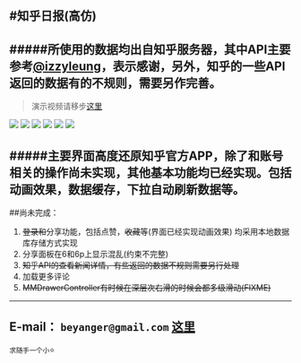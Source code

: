 #知乎日报(高仿)
----------
#####所使用的数据均出自知乎服务器，其中API主要参考[@izzyleung](https://github.com/izzyleung/ZhihuDailyPurify/wiki/%E7%9F%A5%E4%B9%8E%E6%97%A5%E6%8A%A5-API-%E5%88%86%E6%9E%90)，表示感谢，另外，知乎的一些API返回的数据有的不规则，需要另作完善。
-----------

>演示视频请移步[这里](http://v.youku.com/v_show/id_XMTQ4NTg2NjI2NA==.html)


![](https://github.com/beyanger/zhihuDaily/blob/master/zhihuDaily/Resources/1.gif)
![](https://github.com/beyanger/zhihuDaily/blob/master/zhihuDaily/Resources/2.gif)
![](https://github.com/beyanger/zhihuDaily/blob/master/zhihuDaily/Resources/3.gif)
![](https://github.com/beyanger/zhihuDaily/blob/master/zhihuDaily/Resources/4.gif)
![](https://github.com/beyanger/zhihuDaily/blob/master/zhihuDaily/Resources/5.gif)
![](https://github.com/beyanger/zhihuDaily/blob/master/zhihuDaily/Resources/6.gif)



#####主要界面高度还原知乎官方APP，除了和账号相关的操作尚未实现，其他基本功能均已经实现。包括动画效果，数据缓存，下拉自动刷新数据等。
-------------
##尚未完成：
1. ~~登录和~~分享功能，包括点赞，~~收藏~~等(界面已经实现动画效果) 均采用本地数据库存储方式实现
2. 分享面板在6和6p上显示混乱(约束不完整)
3. ~~知乎API的查看新闻详情，有些返回的数据不规则需要另行处理~~
4. 加载更多评论
5.  ~~MMDrawerController有时候在深层次右滑的时候会都多级滑动(FIXME)~~



-------------
E-mail： `beyanger@gmail.com`
[这里](http://blog.beyanger.com)
-------------
`求随手一个小`⭐️
